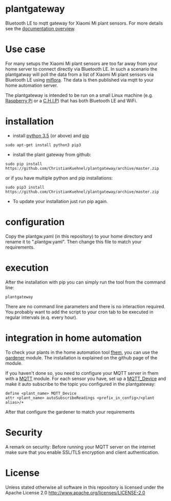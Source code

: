 # plantgateway
Bluetooth LE to mqtt gateway for Xiaomi Mi plant sensors. For more details see the [documentation overview](doc/overview.md).

# Use case
For many setups the Xiaomi Mi plant sensors are too far away from your 
home server to connect directly via Bluetooth LE. 
In such a scenario the plantgatway will poll the data from a list of 
Xiaomi Mi plant sensors via Bluetooth LE using 
[miflora](https://github.com/open-homeautomation/miflora).
The data is then published via mqtt to your home automation server.

The plantgateway is intended to be run on a small Linux machine (e.g. 
[Raspberry Pi](https://www.raspberrypi.org/)
or a [C.H.I.P](https://getchip.com/)) that has both Bluetooth LE and WiFi.

# installation
* install [python 3.5](https://www.python.org/) (or above) 
and [pip](https://pip.pypa.io/en/stable/installing/)
```
sudo apt-get install python3 pip3
```
* install the plant gateway from github:
```
sudo pip install https://github.com/ChristianKuehnel/plantgateway/archive/master.zip
```
or if you have multiple python and pip installations:
```
sudo pip3 install https://github.com/ChristianKuehnel/plantgateway/archive/master.zip
```
* To update your installation just run pip again. 

# configuration
Copy the plantgw.yaml (in this repository) to your home directory and 
rename it to ".plantgw.yaml".
Then change this file to match your requirements.

# execution
After the installation with pip you can simply run the tool from the command line:
```
plantgateway
```
There are no command line parameters and there is no interaction required.
You probably want to add the script to your cron tab to be executed 
in regular intervals (e.q. every hour).

# integration in home automation
To check your plants in the home automation tool [fhem](http://fhem.de/), 
you can use the 
[gardener](https://github.com/ChristianKuehnel/fhem-gardener) module. 
The installation is explained on the github page of the module.

If you haven't done so, you need to configure your MQTT server in fhem with 
a [MQTT](http://fhem.de/commandref.html#MQTT) module.
For each sensor you have, set up a [MQTT_Device](http://fhem.de/commandref.html#MQTT_DEVICE) 
and make it auto subscribe to the topic 
you configured in the plantgateway:
```
define <plant_name> MQTT_Device
attr <plant_name> autoSubscribeReadings <prefix_in_config>/<plant alias>/+
```

After that configure the gardener to match your requirements

# Security
A remark on security:
Before running your MQTT server on the internet make sure that you enable
SSL/TLS encryption and client authentication.

# License
Unless stated otherwise all software in this repository is licensed under the Apache License 2.0
http://www.apache.org/licenses/LICENSE-2.0